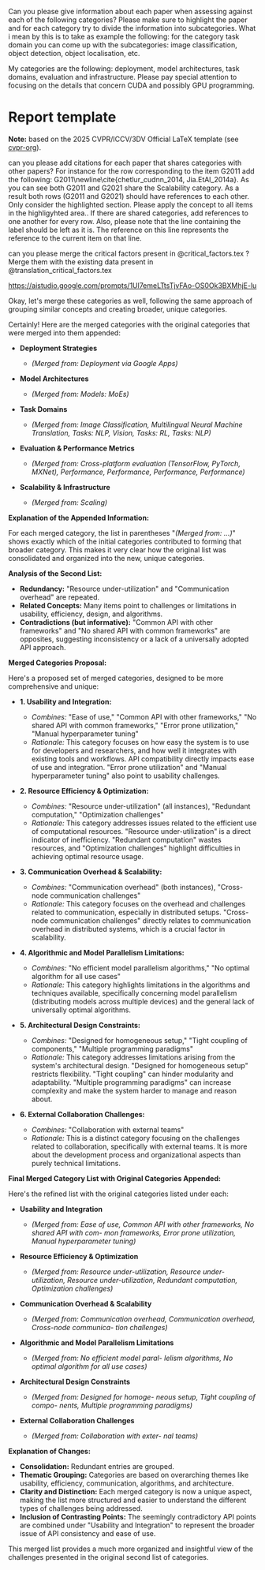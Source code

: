 Can you please give information about each paper when assessing against each of the following categories? Please make sure to highlight the paper and for each category try to divide the information into subcategories. What i mean by this is to take as example the following: for the category task domain you can come up with the subcategories: image classification, object detection, object localisation, etc.


My categories are the following: deployment, model architectures, task domains, evaluation and infrastructure. Please pay special attention to focusing on the details that concern CUDA and possibly GPU programming.


# Report template

**Note:** based on the 2025 CVPR/ICCV/3DV Official LaTeX template (see [cvpr-org](https://github.com/cvpr-org/author-kit)).

can you please add citations for each paper that shares categories with other papers? For instance for the row corresponding to the item G2011 add the following:  G2011\newline\cite{chetlur_cudnn_2014, Jia.EtAl_2014a}. As you can see both G2011 and G2021 share the Scalability category. As a result both rows (G2011 and G2021) should have references to each other. Only consider the highlighted section. Please apply the concept to all items in the highligyhted area.. If there are shared categories, add references to one another for every row. Also, please note that the line containing the label should be left as it is. The reference on this line represents the reference to the current item on that line.


can you please merge the critical factors present in @critical_factors.tex ? Merge them with the existing data present in @translation_critical_factors.tex

https://aistudio.google.com/prompts/1Ul7emeLTtsTjvFAo-OS0Ok3BXMhjE-lu

Okay, let's merge these categories as well, following the same approach of grouping similar concepts and creating broader, unique categories.

Certainly! Here are the merged categories with the original categories that were merged into them appended:

*   **Deployment Strategies**
    *   *(Merged from: Deployment via Google Apps)*

*   **Model Architectures**
    *   *(Merged from: Models: MoEs)*

*   **Task Domains**
    *   *(Merged from: Image Classification, Multilingual Neural Machine Translation, Tasks: NLP, Vision, Tasks: RL, Tasks: NLP)*

*   **Evaluation & Performance Metrics**
    *   *(Merged from: Cross-platform evaluation (TensorFlow, PyTorch, MXNet), Performance, Performance, Performance, Performance)*

*   **Scalability & Infrastructure**
    *   *(Merged from: Scaling)*

**Explanation of the Appended Information:**

For each merged category, the list in parentheses "*(Merged from: ...)*" shows exactly which of the initial categories contributed to forming that broader category.  This makes it very clear how the original list was consolidated and organized into the new, unique categories.

**Analysis of the Second List:**

*   **Redundancy:** "Resource under-utilization" and "Communication overhead" are repeated.
*   **Related Concepts:** Many items point to challenges or limitations in usability, efficiency, design, and algorithms.
*   **Contradictions (but informative):** "Common API with other frameworks" and "No shared API with common frameworks" are opposites, suggesting inconsistency or a lack of a universally adopted API approach.

**Merged Categories Proposal:**

Here's a proposed set of merged categories, designed to be more comprehensive and unique:

*   **1. Usability and Integration:**
    *   *Combines:* "Ease of use," "Common API with other frameworks," "No shared API with common frameworks," "Error prone utilization," "Manual hyperparameter tuning"
    *   *Rationale:* This category focuses on how easy the system is to use for developers and researchers, and how well it integrates with existing tools and workflows.  API compatibility directly impacts ease of use and integration. "Error prone utilization" and "Manual hyperparameter tuning" also point to usability challenges.

*   **2. Resource Efficiency & Optimization:**
    *   *Combines:* "Resource under-utilization" (all instances), "Redundant computation," "Optimization challenges"
    *   *Rationale:* This category addresses issues related to the efficient use of computational resources. "Resource under-utilization" is a direct indicator of inefficiency. "Redundant computation" wastes resources, and "Optimization challenges" highlight difficulties in achieving optimal resource usage.

*   **3. Communication Overhead & Scalability:**
    *   *Combines:* "Communication overhead" (both instances), "Cross-node communication challenges"
    *   *Rationale:* This category focuses on the overhead and challenges related to communication, especially in distributed setups.  "Cross-node communication challenges" directly relates to communication overhead in distributed systems, which is a crucial factor in scalability.

*   **4. Algorithmic and Model Parallelism Limitations:**
    *   *Combines:* "No efficient model parallelism algorithms," "No optimal algorithm for all use cases"
    *   *Rationale:* This category highlights limitations in the algorithms and techniques available, specifically concerning model parallelism (distributing models across multiple devices) and the general lack of universally optimal algorithms.

*   **5. Architectural Design Constraints:**
    *   *Combines:* "Designed for homogeneous setup," "Tight coupling of components," "Multiple programming paradigms"
    *   *Rationale:* This category addresses limitations arising from the system's architectural design. "Designed for homogeneous setup" restricts flexibility. "Tight coupling" can hinder modularity and adaptability. "Multiple programming paradigms" can increase complexity and make the system harder to manage and reason about.

*   **6. External Collaboration Challenges:**
    *   *Combines:* "Collaboration with external teams"
    *   *Rationale:* This is a distinct category focusing on the challenges related to collaboration, specifically with external teams. It is more about the development process and organizational aspects than purely technical limitations.

**Final Merged Category List with Original Categories Appended:**

Here's the refined list with the original categories listed under each:

*   **Usability and Integration**
    *   *(Merged from: Ease of use, Common API with other frameworks, No shared API with com- mon frameworks, Error prone utilization, Manual hyperparameter tuning)*

*   **Resource Efficiency & Optimization**
    *   *(Merged from: Resource under-utilization, Resource under-utilization, Resource under-utilization, Redundant computation, Optimization challenges)*

*   **Communication Overhead & Scalability**
    *   *(Merged from: Communication overhead, Communication overhead, Cross-node communica- tion challenges)*

*   **Algorithmic and Model Parallelism Limitations**
    *   *(Merged from: No efficient model paral- lelism algorithms, No optimal algorithm for all use cases)*

*   **Architectural Design Constraints**
    *   *(Merged from: Designed for homoge- neous setup, Tight coupling of compo- nents, Multiple programming paradigms)*

*   **External Collaboration Challenges**
    *   *(Merged from: Collaboration with exter- nal teams)*

**Explanation of Changes:**

*   **Consolidation:**  Redundant entries are grouped.
*   **Thematic Grouping:** Categories are based on overarching themes like usability, efficiency, communication, algorithms, and architecture.
*   **Clarity and Distinction:** Each merged category is now a unique aspect, making the list more structured and easier to understand the different types of challenges being addressed.
*   **Inclusion of Contrasting Points:** The seemingly contradictory API points are combined under "Usability and Integration" to represent the broader issue of API consistency and ease of use.

This merged list provides a much more organized and insightful view of the challenges presented in the original second list of categories.